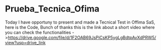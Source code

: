 # Prueba_Tecnica_Ofima
Today I have opportuny to present and made a Tecnical Test in Offima SaS, here is the Code, Bunch of thanks
this is the link about a short video where you can check the functionalities ->https://drive.google.com/file/d/1F2OAB69JsPiCsKP5ygLgBdtpAvXdPRW5/view?usp=drive_link
